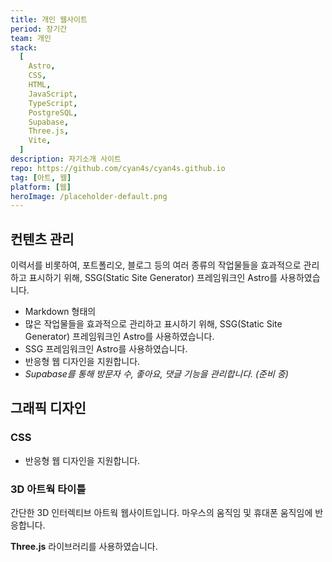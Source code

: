 ```yaml
---
title: 개인 웹사이트
period: 장기간
team: 개인
stack:
  [
    Astro,
    CSS,
    HTML,
    JavaScript,
    TypeScript,
    PostgreSQL,
    Supabase,
    Three.js,
    Vite,
  ]
description: 자기소개 사이트
repo: https://github.com/cyan4s/cyan4s.github.io
tag: [아트, 웹]
platform: [웹]
heroImage: /placeholder-default.png
---
```


## 컨텐츠 관리

이력서를 비롯하여, 포트폴리오, 블로그 등의 여러 종류의 작업물들을 효과적으로 관리하고 표시하기 위해, SSG(Static Site Generator) 프레임워크인 Astro를 사용하였습니다.

- Markdown 형태의
- 많은 작업물들을 효과적으로 관리하고 표시하기 위해, SSG(Static Site Generator) 프레임워크인 Astro를 사용하였습니다.
- SSG 프레임워크인 Astro를 사용하였습니다.
- 반응형 웹 디자인을 지원합니다.
- _Supabase를 통해 방문자 수, 좋아요, 댓글 기능을 관리합니다. (준비 중)_

## 그래픽 디자인

### CSS

- 반응형 웹 디자인을 지원합니다.

### 3D 아트웍 타이틀

간단한 3D 인터렉티브 아트웍 웹사이트입니다. 마우스의 움직임 및 휴대폰 움직임에 반응합니다.

**Three.js** 라이브러리를 사용하였습니다.


